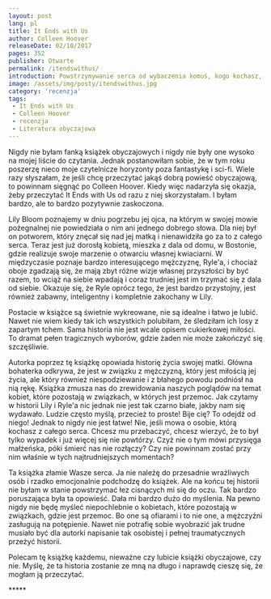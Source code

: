 ```yaml
---
layout: post
lang: pl
title: It Ends with Us
author: Colleen Hoover
releaseDate: 02/10/2017
pages: 352
publisher: Otwarte
permalink: /itendswithus/
introduction: Powstrzymywanie serca od wybaczenia komuś, kogo kochasz, jest tak naprawdę o wiele trudniejsze niż samo wybaczenie.
image: /assets/img/posty/itendswithus.jpg
category: 'recenzja'
tags:
 - It Ends with Us
 - Colleen Hoover
 - recenzja
 - Literatura obyczajowa
---
```



  Nigdy nie byłam fanką książek obyczajowych i nigdy nie były one wysoko na mojej liście do czytania. Jednak postanowiłam sobie, że w tym roku poszerzę nieco moje czytelnicze horyzonty poza fantastykę i sci-fi. Wiele razy słyszałam, że jeśli chcę przeczytać jakąś dobrą powieść obyczajową, to powinnam sięgnąć po Colleen Hoover. Kiedy więc nadarzyła się okazja, żeby przeczytać It Ends with Us od razu z niej skorzystałam. I byłam bardzo, ale to bardzo pozytywnie zaskoczona.

  Lily Bloom poznajemy w dniu pogrzebu jej ojca, na którym w swojej mowie pożegnalnej nie powiedziała o nim ani jednego dobrego słowa. Dla niej był on potworem, który znęcał się nad jej matką i nienawidziła go za to z całego serca. Teraz jest już dorosłą kobietą, mieszka z dala od domu, w Bostonie, gdzie realizuje swoje marzenie o otwarciu własnej kwiaciarni. W międzyczasie poznaje bardzo interesującego mężczyznę, Ryle'a, i chociaż oboje zgadzają się, że mają zbyt różne wizje własnej przyszłości by być razem, to wciąż na siebie wpadają i coraz trudniej jest im trzymać się z dala od siebie. Okazuje się, że Ryle oprócz tego, że jest bardzo przystojny, jest również zabawny, inteligentny i kompletnie zakochany w Lily.

  Postacie w książce są świetnie wykreowane, nie są idealne i łatwo je lubić. Nawet nie wiem kiedy tak ich wszystkich polubiłam, że śledziłam ich losy z zapartym tchem. Sama historia nie jest wcale opisem cukierkowej miłości. To dramat pełen tragicznych wyborów, gdzie żaden nie może zakończyć się szczęśliwie.

  Autorka poprzez tę książkę opowiada historię życia swojej matki. Główna bohaterka odkrywa, że jest w związku z mężczyzną, który jest miłością jej życia, ale który również niespodziewanie i z błahego powodu podniósł na nią rękę. Książka zmusza nas do zrewidowania naszych poglądów na temat kobiet, które pozostają w związkach, w których jest przemoc. Jak czytamy w historii Lily i Ryle'a nic jednak nie jest tak czarno białe, jakby nam się wydawało. Ludzie często myślą, przecież to proste! Bije cię? To odejdź od niego! Jednak to nigdy nie jest łatwe! Nie, jeśli mowa o osobie, którą kochasz z całego serca. Chcesz mu przebaczyć, chcesz wierzyć, że to był tylko wypadek i już więcej się nie powtórzy. Czyż nie o tym mówi przysięga małżeńska, póki śmierć nas nie rozłączy? Czy nie powinnam zostać przy nim właśnie w tych najtrudniejszych momentach?

  Ta książka złamie Wasze serca. Ja nie należę do przesadnie wrażliwych osób i rzadko emocjonalnie podchodzę do książek. Ale na końcu tej historii nie byłam w stanie powstrzymać łez cisnących mi się do oczu. Tak bardzo poruszająca była ta opowieść. Dała mi bardzo dużo do myślenia. Na pewno nigdy nie będę myśleć niepochlebnie o kobietach, które pozostają w związkach, gdzie jest przemoc. Bo one są ofiarami i to nie one, a mężczyźni zasługują na potępienie. Nawet nie potrafię sobie wyobrazić jak trudne musiało być dla autorki napisanie tak osobistej i pełnej traumatycznych przeżyć historii.

  Polecam tę książkę każdemu, nieważne czy lubicie książki obyczajowe, czy nie. Myślę, że ta historia zostanie ze mną na długo i naprawdę cieszę się, że mogłam ją przeczytać.

 \*\*\*\*\*
